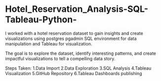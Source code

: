 # Hotel_Reservation_Analysis-SQL-Tableau-Python-

I worked with a hotel reservation dataset to gain insights and create visualizations using postgres pgadmin SQL environment for data manipulation and Tableau for visualization. 

The goal is to explore the dataset, identify interesting patterns, and create impactful visualizations to tell a compelling data story.

Steps Taken:
1.Data Import
2.Data Exploration
3.SQL Analysis
4.Tableau Visualization
5.GitHub Repository
6.Tableau Dashboards publishing

